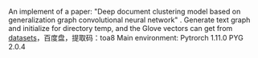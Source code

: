 An implement of a paper: "Deep document clustering model based on generalization graph convolutional neural network" .
Generate text graph and initialize for directory temp, and the Glove vectors can get from [datasets](https://pan.baidu.com/s/1DhrRQLLU4_JPuvedJ8OraQ)，百度盘，提取码：toa8 
Main environment: Pytrorch 1.11.0 PYG 2.0.4

